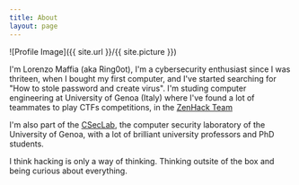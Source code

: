 ```yaml
---
title: About
layout: page
---
```

![Profile Image]({{ site.url }}/{{ site.picture }})

<p>I'm Lorenzo Maffia (aka Ring0ot), I'm a cybersecurity enthusiast since I was thriteen, when I bought my first computer, and I've started searching for "How to stole password and create virus".
I'm studing computer engineering at University of Genoa (Italy) where
I've found a lot of teammates to play CTFs competitions, in the <a class="link" href="https://zenhack.team">ZenHack Team</a>
</p>

<p>I'm also part of the <a class="link" href="https://csec.it/">CSecLab</a>, the computer security laboratory of the University of Genoa, with a lot of brilliant university professors and PhD students.</p>


<p>I think hacking is only a way of thinking. Thinking outsite of the box and being curious about everything.</p>